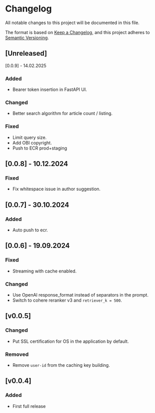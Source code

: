 # Changelog

All notable changes to this project will be documented in this file.

The format is based on [Keep a Changelog](https://keepachangelog.com/en/1.0.0/),
and this project adheres to [Semantic Versioning](https://semver.org/spec/v2.0.0.html).

## [Unreleased]

[0.0.9] - 14.02.2025

### Added
- Bearer token insertion in FastAPI UI.

### Changed
- Better search algorithm for article count / listing.

### Fixed
- Limit query size.
- Add OBI copyright.
- Push to ECR prod+staging

## [0.0.8] - 10.12.2024

### Fixed
- Fix whitespace issue in author suggestion.

## [0.0.7] - 30.10.2024

### Added
- Auto push to ecr.

## [0.0.6] - 19.09.2024

### Fixed
- Streaming with cache enabled.

### Changed
- Use OpenAI response_format instead of separators in the prompt.
- Switch to cohere reranker v3 and `retriever_k = 500`.

## [v0.0.5]

### Changed
- Put SSL certification for OS in the application by default.

### Removed
- Remove `user-id` from the caching key building.

## [v0.0.4]

### Added
- First full release
